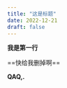 ```yaml
---
title: "这是标题"
date: 2022-12-21
draft: false
---
```


<strong>我是第一行</strong>

==快给我删掉啊==

<b>QAQ,.</b>